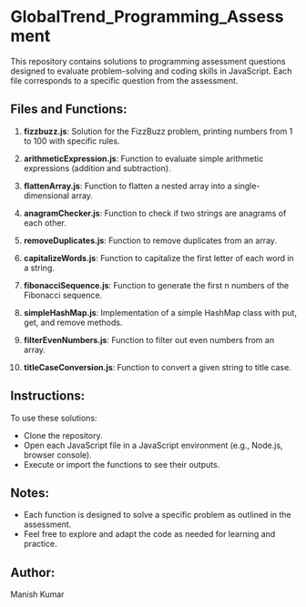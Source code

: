 # GlobalTrend_Programming_Assessment

This repository contains solutions to programming assessment questions designed to evaluate problem-solving and coding skills in JavaScript. Each file corresponds to a specific question from the assessment.

## Files and Functions:

1. **fizzbuzz.js**: Solution for the FizzBuzz problem, printing numbers from 1 to 100 with specific rules.
   
2. **arithmeticExpression.js**: Function to evaluate simple arithmetic expressions (addition and subtraction).

3. **flattenArray.js**: Function to flatten a nested array into a single-dimensional array.

4. **anagramChecker.js**: Function to check if two strings are anagrams of each other.

5. **removeDuplicates.js**: Function to remove duplicates from an array.

6. **capitalizeWords.js**: Function to capitalize the first letter of each word in a string.

7. **fibonacciSequence.js**: Function to generate the first n numbers of the Fibonacci sequence.

8. **simpleHashMap.js**: Implementation of a simple HashMap class with put, get, and remove methods.

9. **filterEvenNumbers.js**: Function to filter out even numbers from an array.

10. **titleCaseConversion.js**: Function to convert a given string to title case.

## Instructions:

To use these solutions:
- Clone the repository.
- Open each JavaScript file in a JavaScript environment (e.g., Node.js, browser console).
- Execute or import the functions to see their outputs.

## Notes:

- Each function is designed to solve a specific problem as outlined in the assessment.
- Feel free to explore and adapt the code as needed for learning and practice.

## Author:

Manish Kumar
